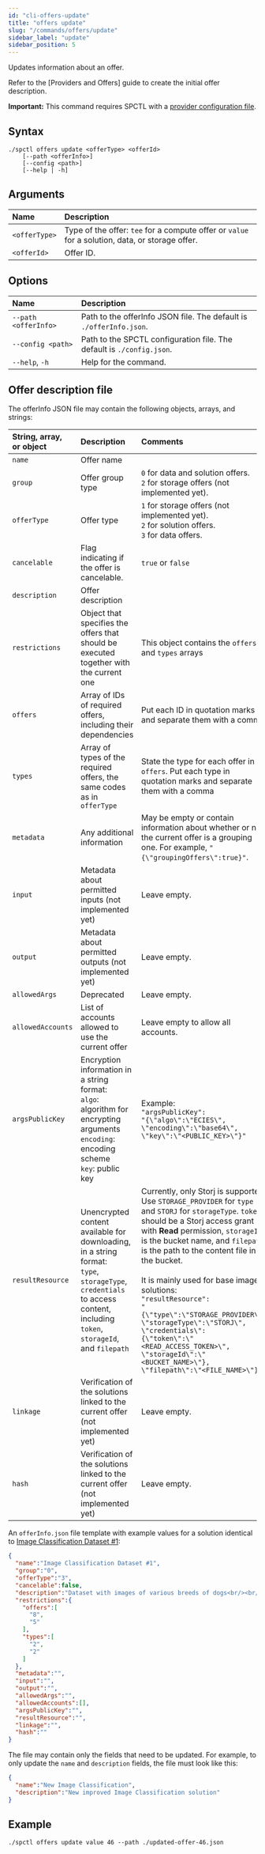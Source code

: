 ```yaml
---
id: "cli-offers-update"
title: "offers update"
slug: "/commands/offers/update"
sidebar_label: "update"
sidebar_position: 5
---
```


Updates information about an <a id="offer"><span className="dashed-underline">offer</span></a>.

Refer to the [Providers and Offers] guide to create the initial offer description.

**Important:** This command requires SPCTL with a [provider configuration file](/cli/#configure-spctl-for-providers).

## Syntax

```
./spctl offers update <offerType> <offerId>
    [--path <offerInfo>]
    [--config <path>]
    [--help | -h]
```

## Arguments

| **Name** | **Description** |
| :- | :- |
| `<offerType>` | Type of the offer: `tee` for a compute offer or `value` for a solution, data, or storage offer. |
| `<offerId>` | Offer ID. |

## Options

| **Name** | **Description** |
| :- | :- |
| `--path <offerInfo>` | Path to the offerInfo JSON file. The default is `./offerInfo.json`. |
| `--config <path>` | Path to the SPCTL configuration file. The default is `./config.json`. |
| `--help`, `-h` | Help for the command. |

## Offer description file

The offerInfo JSON file may contain the following objects, arrays, and strings:

| **String, array, <br/>or object** | **Description** | **Comments** |
| :- |:- |:- |
| `name`            | Offer name | |
| `group`           | Offer group type | `0` for data and solution offers.<br/>`2` for storage offers (not implemented yet). |
| `offerType`       | Offer type  | `1` for storage offers (not implemented yet).<br/>`2` for solution offers.<br/>`3` for data offers. |
| `cancelable`      | Flag indicating if the offer is cancelable. | `true` or `false` |
| `description`     | Offer description  | |
| `restrictions`    | Object that specifies the offers that should be executed together with the current one|This object contains the `offers` and `types` arrays |
| `offers`          | Array of IDs of required offers, including their dependencies | Put each ID in quotation marks and separate them with a comma |
| `types`           | Array of types of the required offers, the same codes as in `offerType` | State the type for each offer in `offers`. Put each type in quotation marks and separate them with a comma |
| `metadata`        | Any additional information  | May be empty or contain information about whether or not the current offer is a grouping one. For example, `"{\"groupingOffers\":true}"`. |
| `input`           | Metadata about permitted inputs (not implemented yet) | Leave empty. |
| `output`          | Metadata about permitted outputs (not implemented yet) | Leave empty. |
| `allowedArgs`     | Deprecated | Leave empty. |
| `allowedAccounts` | List of accounts allowed to use the current offer | Leave empty to allow all accounts. |
| `argsPublicKey`   | Encryption information in a string format:<br/>`algo`: algorithm for encrypting arguments<br/>`encoding`: encoding scheme<br/>`key`: public key | Example:<br/>`"argsPublicKey":`<br/>`"{\"algo\":\"ECIES\",`<br/>`\"encoding\":\"base64\",`<br/>`\"key\":\"<PUBLIC_KEY>\"}"`  |
| `resultResource`  | Unencrypted content available for downloading, in a string format:<br/>`type`, `storageType`, `credentials` to access content, including `token`, `storageId`, and `filepath` |Currently, only Storj is supported. Use `STORAGE_PROVIDER` for `type` and `STORJ` for `storageType`. `token` should be a Storj access grant with **Read** permission, `storageId` is the bucket name, and `filepath` is the path to the content file in the bucket.<br/><br/>It is mainly used for base image solutions:<br/>`"resultResource":`<br/>`"{\"type\":\"STORAGE_PROVIDER\",`<br/>`\"storageType\":\"STORJ\",`<br/>`\"credentials\":`<br/>`{\"token\":\"<READ_ACCESS_TOKEN>\",`<br/>`\"storageId\":\"<BUCKET_NAME>\"},`<br/>`\"filepath\":\"<FILE_NAME>\"}"` |
| `linkage`         | Verification of the solutions linked to the current offer (not implemented yet) | Leave empty. |
| `hash`            | Verification of the solutions linked to the current offer (not implemented yet) | Leave empty. |

An `offerInfo.json` file template with example values for a solution identical to [Image Classification Dataset #1](https://marketplace.superprotocol.com/marketplace?offer=offerId%3D30):

```json title="offerInfo.json"
{
  "name":"Image Classification Dataset #1",
  "group":"0",
  "offerType":"3",
  "cancelable":false,
  "description":"Dataset with images of various breeds of dogs<br/><br/>This demo dataset is compatible with the Image Classification solution. Refer to the documentation for detailed instructions.",
  "restrictions":{
    "offers":[
      "8",
      "5"
    ],
    "types":[
      "2",
      "2"
    ]
  },
  "metadata":"",
  "input":"",
  "output":"",
  "allowedArgs":"",
  "allowedAccounts":[],
  "argsPublicKey":"",
  "resultResource":"",
  "linkage":"",
  "hash":""
}
```

The file may contain only the fields that need to be updated. For example, to only update the `name` and `description` fields, the file must look like this:

```json
{
  "name":"New Image Classification",
  "description":"New improved Image Classification solution"
}
```

## Example

```
./spctl offers update value 46 --path ./updated-offer-46.json
```